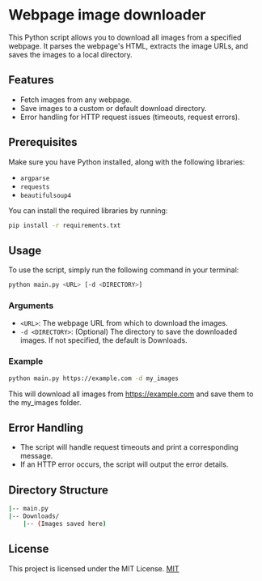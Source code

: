 
# Webpage image downloader

This Python script allows you to download all images from a specified webpage. It parses the webpage's HTML, extracts the image URLs, and saves the images to a local directory.

## Features

- Fetch images from any webpage.
- Save images to a custom or default download directory.
- Error handling for HTTP request issues (timeouts, request errors).

## Prerequisites

Make sure you have Python installed, along with the following libraries:

- `argparse`
- `requests`
- `beautifulsoup4`

You can install the required libraries by running:
```bash
pip install -r requirements.txt
```

## Usage

To use the script, simply run the following command in your terminal:
```bash
python main.py <URL> [-d <DIRECTORY>]
```

### Arguments

- `<URL>`: The webpage URL from which to download the images.
- `-d <DIRECTORY>`: (Optional) The directory to save the downloaded images. If not specified, the default is Downloads.

### Example
```bash
python main.py https://example.com -d my_images
```

This will download all images from https://example.com and save them to the my_images folder.

## Error Handling
- The script will handle request timeouts and print a corresponding message.
- If an HTTP error occurs, the script will output the error details.


## Directory Structure
```bash
|-- main.py
|-- Downloads/
    |-- (Images saved here)
```


## License

This project is licensed under the MIT License.
[MIT](https://choosealicense.com/licenses/mit/)
